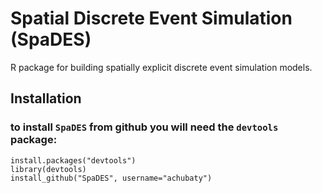 # Spatial Discrete Event Simulation (SpaDES)

R package for building spatially explicit discrete event simulation
models.

## Installation

### to install `SpaDES` from github you will need the `devtools` package:

    install.packages("devtools")
    library(devtools)
    install_github("SpaDES", username="achubaty")
